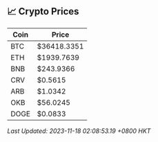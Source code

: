 ## 📈 Crypto Prices

| Coin | Price |
| ---- | ----- |
| BTC | $36418.3351 |
| ETH | $1939.7639 |
| BNB | $243.9366 |
| CRV | $0.5615 |
| ARB | $1.0342 |
| OKB | $56.0245 |
| DOGE | $0.0833 |

_Last Updated: 2023-11-18 02:08:53.19 +0800 HKT_